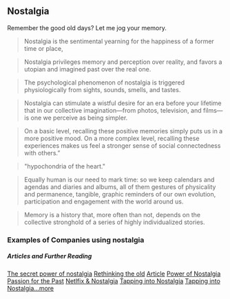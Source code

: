 ## Nostalgia


Remember the good old days? Let me jog your memory.


> Nostalgia is the sentimental yearning for the happiness of a former time or place,

> Nostalgia privileges memory and perception over reality, and favors a utopian and imagined past over the real one.

> The psychological phenomenon of nostalgia is triggered physiologically from sights, sounds, smells, and tastes.

>Nostalgia can stimulate a wistful desire for an era before your lifetime that in our collective imagination—from photos, television, and films—is one we perceive as being simpler.

>On a basic level, recalling these positive memories simply puts us in a more positive mood. On a more complex level, recalling these experiences makes us feel a stronger sense of social connectedness with others.”

> "hypochondria of the heart."

>Equally human is our need to mark time: so we keep calendars and agendas and diaries and albums, all of them gestures of physicality and permanence, tangible, graphic reminders of our own evolution, participation and engagement with the world around us. 

> Memory is a history that, more often than not, depends on the collective stronghold of a series of highly individualized stories.



### Examples of Companies using nostalgia



##### Articles and Further Reading
[The secret power of nostalgia](https://www.canva.com/learn/nostalgia/)
[Rethinking the old](https://designobserver.com/feature/the-shock-of-the-old-rethinking-nostalgia/3807/)
[Article](https://www.sciencedirect.com/science/article/pii/S0022103115000116)
[Power of Nostalgia](https://www.theguardian.com/society/2014/nov/09/look-back-in-joy-the-power-of-nostalgia)
[Passion for the Past](http://fabrikbrands.com/nostalgia-marketing/)
[Netlfix & Nostalgia](https://www.washingtonpost.com/news/arts-and-entertainment/wp/2016/11/22/is-netflix-doing-nostalgia-better-than-anyone-else-right-now/?noredirect=on&utm_term=.695cd6189c7e)
[Tapping into Nostalgia](https://blog.hubspot.com/marketing/examples-nostalgia-marketing-ads)
[Tapping into Nostalgia...more](https://startupmindset.com/13-brands-that-are-using-nostalgia-marketing-and-why-its-working-brilliantly/)